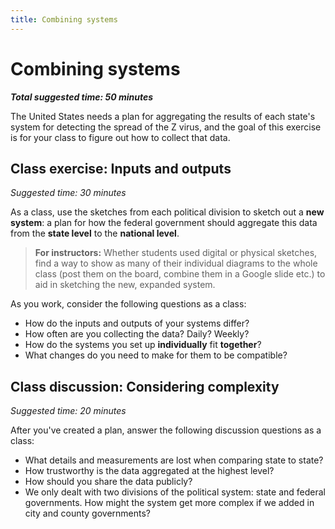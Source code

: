 ```yaml
---
title: Combining systems
---
```


# Combining systems

***Total suggested time: 50 minutes***

The United States needs a plan for aggregating the results of each state's system for detecting the spread of the Z virus, and the goal of this exercise is for your class to figure out how to collect that data.

## Class exercise: Inputs and outputs

*Suggested time: 30 minutes*

As a class, use the sketches from each political division to sketch out a **new system**: a plan for how the federal government should aggregate this data from the **state level** to the **national level**.

> **For instructors:** Whether students used digital or physical sketches, find a way to show as many of their individual diagrams to the whole class (post them on the board, combine them in a Google slide etc.) to aid in sketching the new, expanded system.

As you work, consider the following questions as a class:

* How do the inputs and outputs of your systems differ?
* How often are you collecting the data? Daily? Weekly?
* How do the systems you set up **individually** fit **together**?
* What changes do you need to make for them to be compatible?

## Class discussion: Considering complexity

*Suggested time: 20 minutes*

After you've created a plan, answer the following discussion questions as a class:

* What details and measurements are lost when comparing state to state?
* How trustworthy is the data aggregated at the highest level?
* How should you share the data publicly?
* We only dealt with two divisions of the political system: state and federal governments. How might the system get more complex if we added in city and county governments?
